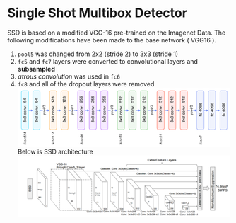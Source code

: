 # Single Shot Multibox Detector

SSD is based on a modified VGG-16 pre-trained on the Imagenet Data. The following modifications have been made to the base network ( VGG16 ).
1. ``pool5`` was changed from 2x2 (stride 2) to 3x3 (stride 1)
2. ``fc5`` and ``fc7`` layers were converted to convolutional layers and **subsampled**
3. *atrous convolution* was used in ``fc6``
4. ``fc8`` and all of the dropout layers were removed
![alt VGG-16 architecture](img/vgg16.png "VGG 16 architecture")
Below is SSD architecture
![alt Single Shot Multibox architecture](img/ssd_network.png "SSD architecture")
